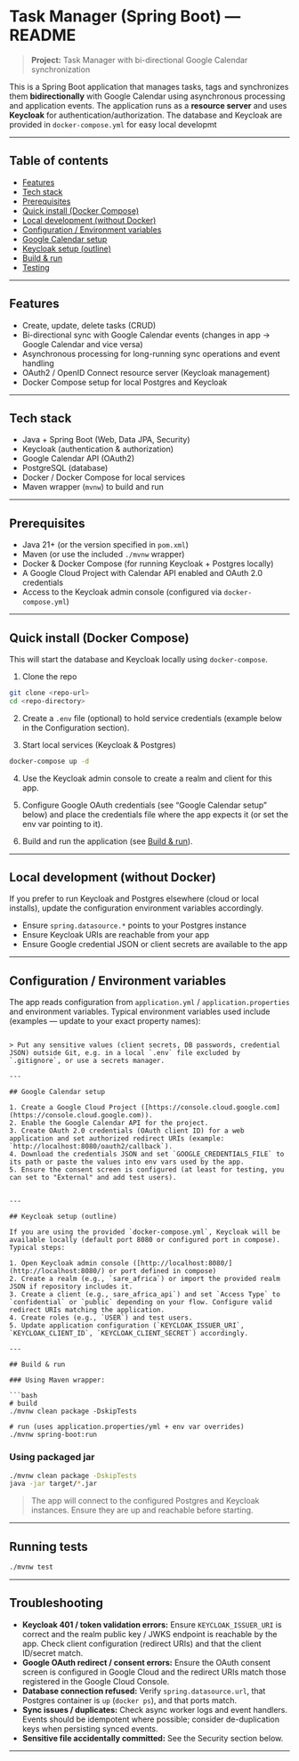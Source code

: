 # Task Manager (Spring Boot) — README

> **Project:** Task Manager with bi-directional Google Calendar synchronization

This is a Spring Boot application that manages tasks, tags and synchronizes them **bidirectionally** with Google Calendar using asynchronous processing and application events. The application runs as a **resource server** and uses **Keycloak** for authentication/authorization. The database and Keycloak are provided in `docker-compose.yml` for easy local developmt


---

## Table of contents

* [Features](#features)
* [Tech stack](#tech-stack)
* [Prerequisites](#prerequisites)
* [Quick install (Docker Compose)](#quick-install-docker-compose)
* [Local development (without Docker)](#local-development-without-docker)
* [Configuration / Environment variables](#configuration--environment-variables)
* [Google Calendar setup](#google-calendar-setup)
* [Keycloak setup (outline)](#keycloak-setup-outline)
* [Build & run](#build--run)
* [Testing](#testing)

---

## Features

* Create, update, delete tasks (CRUD)
* Bi-directional sync with Google Calendar events (changes in app → Google Calendar and vice versa)
* Asynchronous processing for long-running sync operations and event handling
* OAuth2 / OpenID Connect resource server (Keycloak management)
* Docker Compose setup for local Postgres and Keycloak

---

## Tech stack

* Java + Spring Boot (Web, Data JPA, Security)
* Keycloak (authentication & authorization)
* Google Calendar API (OAuth2)
* PostgreSQL (database)
* Docker / Docker Compose for local services
* Maven wrapper (`mvnw`) to build and run

---

## Prerequisites

* Java 21+ (or the version specified in `pom.xml`)
* Maven (or use the included `./mvnw` wrapper)
* Docker & Docker Compose (for running Keycloak + Postgres locally)
* A Google Cloud Project with Calendar API enabled and OAuth 2.0 credentials
* Access to the Keycloak admin console (configured via `docker-compose.yml`)

---

## Quick install (Docker Compose)

This will start the database and Keycloak locally using `docker-compose`.

1. Clone the repo

```bash
git clone <repo-url>
cd <repo-directory>
```

2. Create a `.env` file (optional) to hold service credentials (example below in the Configuration section).

3. Start local services (Keycloak & Postgres)

```bash
docker-compose up -d
```

4. Use the Keycloak admin console to create a realm and client for this app.

5. Configure Google OAuth credentials (see “Google Calendar setup” below) and place the credentials file where the app expects it (or set the env var pointing to it).

6. Build and run the application (see [Build & run](#build--run)).

---

## Local development (without Docker)

If you prefer to run Keycloak and Postgres elsewhere (cloud or local installs), update the configuration environment variables accordingly.

* Ensure `spring.datasource.*` points to your Postgres instance
* Ensure Keycloak URIs are reachable from your app
* Ensure Google credential JSON or client secrets are available to the app

---

## Configuration / Environment variables

The app reads configuration from `application.yml` / `application.properties` and environment variables. Typical environment variables used include (examples — update to your exact property names):
```

> Put any sensitive values (client secrets, DB passwords, credential JSON) outside Git, e.g. in a local `.env` file excluded by `.gitignore`, or use a secrets manager.

---

## Google Calendar setup

1. Create a Google Cloud Project ([https://console.cloud.google.com](https://console.cloud.google.com)).
2. Enable the Google Calendar API for the project.
3. Create OAuth 2.0 credentials (OAuth client ID) for a web application and set authorized redirect URIs (example: `http://localhost:8080/oauth2/callback`).
4. Download the credentials JSON and set `GOOGLE_CREDENTIALS_FILE` to its path or paste the values into env vars used by the app.
5. Ensure the consent screen is configured (at least for testing, you can set to "External" and add test users).

 
---

## Keycloak setup (outline)

If you are using the provided `docker-compose.yml`, Keycloak will be available locally (default port 8080 or configured port in compose). Typical steps:

1. Open Keycloak admin console ([http://localhost:8080/](http://localhost:8080/) or port defined in compose)
2. Create a realm (e.g., `sare_africa`) or import the provided realm JSON if repository includes it.
3. Create a client (e.g., sare_africa_api`) and set `Access Type` to `confidential` or `public` depending on your flow. Configure valid redirect URIs matching the application.
4. Create roles (e.g., `USER`) and test users.
5. Update application configuration (`KEYCLOAK_ISSUER_URI`, `KEYCLOAK_CLIENT_ID`, `KEYCLOAK_CLIENT_SECRET`) accordingly.

---

## Build & run

### Using Maven wrapper:

```bash
# build
./mvnw clean package -DskipTests

# run (uses application.properties/yml + env var overrides)
./mvnw spring-boot:run
```

### Using packaged jar

```bash
./mvnw clean package -DskipTests
java -jar target/*.jar
```

> The app will connect to the configured Postgres and Keycloak instances. Ensure they are up and reachable before starting.

---

## Running tests

```bash
./mvnw test
```

> 

---

## Troubleshooting

* **Keycloak 401 / token validation errors:** Ensure `KEYCLOAK_ISSUER_URI` is correct and the realm public key / JWKS endpoint is reachable by the app. Check client configuration (redirect URIs) and that the client ID/secret match.
* **Google OAuth redirect / consent errors:** Ensure the OAuth consent screen is configured in Google Cloud and the redirect URIs match those registered in the Google Cloud Console.
* **Database connection refused:** Verify `spring.datasource.url`, that Postgres container is `up` (`docker ps`), and that ports match.
* **Sync issues / duplicates:** Check async worker logs and event handlers. Events should be idempotent where possible; consider de-duplication keys when persisting synced events.
* **Sensitive file accidentally committed:** See the Security section below.

---
 
